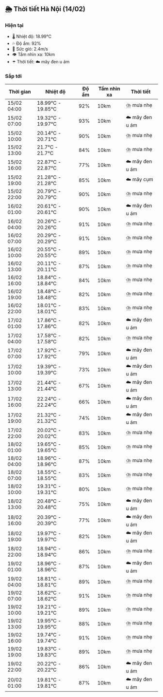 ## 🌦️ Thời tiết Hà Nội (14/02)

### Hiện tại

- 🌡️ Nhiệt độ: 18.99℃
- 💦 Độ ẩm: 92%
- 💨 Sức gió: 2.4m/s
- 👁️ Tầm nhìn xa: 10km
- ☂️ Thời tiết: ☁️ mây đen u ám

### Sắp tới

| Thời gian | Nhiệt độ | Độ ẩm | Tầm nhìn xa | Thời tiết |
| --- | --- | --- | --- | --- |
| 15/02 04:00 | 18.99℃ - 19.85℃ | 92% | 10km | ⛈️ mưa nhẹ |
| 15/02 07:00 | 19.32℃ - 19.97℃ | 93% | 10km | ☁️ mây đen u ám |
| 15/02 10:00 | 20.14℃ - 20.71℃ | 90% | 10km | ⛈️ mưa nhẹ |
| 15/02 13:00 | 21.7℃ - 21.7℃ | 84% | 10km | ⛈️ mưa nhẹ |
| 15/02 16:00 | 22.87℃ - 22.87℃ | 77% | 10km | ☁️ mây đen u ám |
| 15/02 19:00 | 21.28℃ - 21.28℃ | 85% | 10km | ☁️ mây cụm |
| 15/02 22:00 | 20.79℃ - 20.79℃ | 90% | 10km | ⛈️ mưa nhẹ |
| 16/02 01:00 | 20.61℃ - 20.61℃ | 90% | 10km | ☁️ mây đen u ám |
| 16/02 04:00 | 20.26℃ - 20.26℃ | 91% | 10km | ⛈️ mưa nhẹ |
| 16/02 07:00 | 20.29℃ - 20.29℃ | 91% | 10km | ⛈️ mưa nhẹ |
| 16/02 10:00 | 20.55℃ - 20.55℃ | 89% | 10km | ⛈️ mưa nhẹ |
| 16/02 13:00 | 20.11℃ - 20.11℃ | 87% | 10km | ⛈️ mưa nhẹ |
| 16/02 16:00 | 18.84℃ - 18.84℃ | 84% | 10km | ⛈️ mưa nhẹ |
| 16/02 19:00 | 18.48℃ - 18.48℃ | 82% | 10km | ⛈️ mưa nhẹ |
| 16/02 22:00 | 18.01℃ - 18.01℃ | 83% | 10km | ⛈️ mưa nhẹ |
| 17/02 01:00 | 17.86℃ - 17.86℃ | 82% | 10km | ☁️ mây đen u ám |
| 17/02 04:00 | 17.58℃ - 17.58℃ | 82% | 10km | ⛈️ mưa nhẹ |
| 17/02 07:00 | 17.92℃ - 17.92℃ | 79% | 10km | ☁️ mây đen u ám |
| 17/02 10:00 | 19.39℃ - 19.39℃ | 73% | 10km | ☁️ mây đen u ám |
| 17/02 13:00 | 21.44℃ - 21.44℃ | 67% | 10km | ☁️ mây đen u ám |
| 17/02 16:00 | 22.24℃ - 22.24℃ | 66% | 10km | ☁️ mây đen u ám |
| 17/02 19:00 | 21.32℃ - 21.32℃ | 74% | 10km | ☁️ mây đen u ám |
| 17/02 22:00 | 20.02℃ - 20.02℃ | 83% | 10km | ⛈️ mưa nhẹ |
| 18/02 01:00 | 19.65℃ - 19.65℃ | 85% | 10km | ⛈️ mưa nhẹ |
| 18/02 04:00 | 18.96℃ - 18.96℃ | 87% | 10km | ⛈️ mưa nhẹ |
| 18/02 07:00 | 18.55℃ - 18.55℃ | 83% | 10km | ⛈️ mưa nhẹ |
| 18/02 10:00 | 19.31℃ - 19.31℃ | 80% | 10km | ⛈️ mưa nhẹ |
| 18/02 13:00 | 20.48℃ - 20.48℃ | 75% | 10km | ☁️ mây đen u ám |
| 18/02 16:00 | 20.39℃ - 20.39℃ | 77% | 10km | ☁️ mây đen u ám |
| 18/02 19:00 | 19.97℃ - 19.97℃ | 82% | 10km | ☁️ mây đen u ám |
| 18/02 22:00 | 18.94℃ - 18.94℃ | 86% | 10km | ⛈️ mưa nhẹ |
| 19/02 01:00 | 18.96℃ - 18.96℃ | 87% | 10km | ☁️ mây đen u ám |
| 19/02 04:00 | 18.81℃ - 18.81℃ | 89% | 10km | ⛈️ mưa nhẹ |
| 19/02 07:00 | 18.62℃ - 18.62℃ | 91% | 10km | ⛈️ mưa nhẹ |
| 19/02 10:00 | 19.21℃ - 19.21℃ | 89% | 10km | ⛈️ mưa nhẹ |
| 19/02 13:00 | 19.95℃ - 19.95℃ | 88% | 10km | ⛈️ mưa nhẹ |
| 19/02 16:00 | 19.74℃ - 19.74℃ | 91% | 10km | ⛈️ mưa nhẹ |
| 19/02 19:00 | 19.83℃ - 19.83℃ | 89% | 10km | ⛈️ mưa nhẹ |
| 19/02 22:00 | 20.22℃ - 20.22℃ | 86% | 10km | ☁️ mây đen u ám |
| 20/02 01:00 | 19.81℃ - 19.81℃ | 87% | 10km | ☁️ mây đen u ám |
